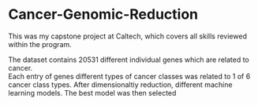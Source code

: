 # Cancer-Genomic-Reduction

This was my capstone project at Caltech, which covers all skills reviewed within the program.

The dataset contains 20531 different individual genes which are related to cancer.  
Each entry of genes different types of cancer classes was related to 1 of 6 cancer class types.
After dimensionaltiy reduction, different machine learning models.
The best model was then selected
